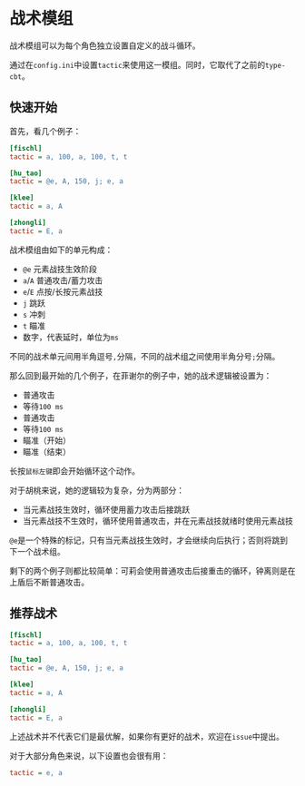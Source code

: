 # 战术模组

战术模组可以为每个角色独立设置自定义的战斗循环。

通过在`config.ini`中设置`tactic`来使用这一模组。同时，它取代了之前的`type-cbt`。

## 快速开始

首先，看几个例子：

```ini
[fischl]
tactic = a, 100, a, 100, t, t

[hu_tao]
tactic = @e, A, 150, j; e, a

[klee]
tactic = a, A

[zhongli]
tactic = E, a
```

战术模组由如下的单元构成：

- `@e` 元素战技生效阶段
- `a`/`A` 普通攻击/蓄力攻击
- `e`/`E` 点按/长按元素战技
- `j` 跳跃
- `s` 冲刺
- `t` 瞄准
- 数字，代表延时，单位为`ms`

不同的战术单元间用半角逗号`,`分隔，不同的战术组之间使用半角分号`;`分隔。

那么回到最开始的几个例子，在菲谢尔的例子中，她的战术逻辑被设置为：

- 普通攻击
- 等待`100 ms`
- 普通攻击
- 等待`100 ms`
- 瞄准（开始）
- 瞄准（结束）

长按`鼠标左键`即会开始循环这个动作。

对于胡桃来说，她的逻辑较为复杂，分为两部分：

- 当元素战技生效时，循环使用蓄力攻击后接跳跃
- 当元素战技不生效时，循环使用普通攻击，并在元素战技就绪时使用元素战技

`@e`是一个特殊的标记，只有当元素战技生效时，才会继续向后执行；否则将跳到下一个战术组。

剩下的两个例子则都比较简单：可莉会使用普通攻击后接重击的循环，钟离则是在上盾后不断普通攻击。

## 推荐战术

```ini
[fischl]
tactic = a, 100, a, 100, t, t

[hu_tao]
tactic = @e, A, 150, j; e, a

[klee]
tactic = a, A

[zhongli]
tactic = E, a
```

上述战术并不代表它们是最优解，如果你有更好的战术，欢迎在`issue`中提出。

对于大部分角色来说，以下设置也会很有用：

```ini
tactic = e, a
```